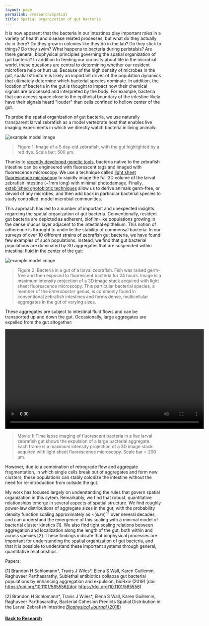 ```yaml
---
layout: page
permalink: /research/spatial
title: Spatial organization of gut bacteria
---
```


It is now apparent that the bacteria in our intestines play important roles in a variety of health and disease related processes, but what do they actually do in there? Do they grow in colonies like they do in the lab? Do they stick to things? Do they swim? What happens to bacteria during peristalsis? Are there general, biophysical principles governing the spatial organization of gut bacteria? In addition to feeding our curiosity about life in the microbial world, these questions are central to determining whether our resident microflora help or hurt us. Because of the high density of microbes in the gut, spatial structure is likely an important driver of the population dynamics that ultimately determine which bacterial species dominate. In addition, the location of bacteria in the gut is thought to impact how their chemical signals are processed and interpreted by the body. For example, bacteria that can access space close to the epithelial boundary of the intestine likely  have their signals heard "louder" than cells confined to hollow center of the gut. 


To probe the spatial organization of gut bacteria, we use naturally transparent larval zebrafish as a model vertebrate host that enables live imaging experiments in which we directly watch bacteria in living animals:

![example model image]({{site.baseurl}}/assets/zebrafish_image.png)

> Figure 1: Image of a 5 day-old zebrafish, with the gut highlighted by a red dye. Scale bar: 500 &mu;m.
> 


Thanks to [recently developed genetic tools](https://mbio.asm.org/content/9/5/e01877-18), bacteria native to the zebrafish intestine can be engineered with fluorescent tags and imaged with fluorescence microscopy. We use a technique called [light sheet fluorescence microscopy](https://www.sciencedirect.com/science/article/pii/S1369527417301376?via%3Dihub) to rapidly image the full 3D volume of the larval zebrafish intestine (~1mm long) with minimal photodamage. Finally, [established gnotobiotic techniques](https://www.sciencedirect.com/science/article/pii/S0091679X16301571?via%3Dihub) allow us to derive animals germ-free, or devoid of any microbes, and then add back in particular bacterial species to study controlled, model microbial communities.


This approach has led to a number of important and unexpected insights regarding the spatial organization of gut bacteria. Conventionally, resident gut bacteria are depicted as adherent, biofilm-like populations growing in the dense mucus layer adjacent to the intestinal epithelium. This notion of adherence is throught to underlie the stability of commensal bacteria. In our surveys of over 10 different strains of zebrafish gut bacteria, we have found few examples of such populations. Instead, we find that gut bacterial populations are dominated by 3D aggregates that are suspended within intestinal fluid in the center of the gut:

![example model image]({{site.baseurl}}/assets/ent_mip.jpg)
> Figure 2: Bacteria in a gut of a larval zebrafish. Fish was raised germ-free and then exposed to fluorescent bacteria for 24 hours. Image is a maximum intensity projection of a 3D image stack acquired with light sheet fluorescence microscopy. This particular bacterial species, a member of the *Enterobacter* genus, is commonly found in conventional zebrafish intestines and forms dense, multicellular aggregates in the gut of varying sizes.
> 

These aggregates are subject to intestinal fluid flows and can be transported up and down the gut. Occasionally, large aggregates are expelled from the gut altogether:

<video width="640" controls>
  <source src="{{site.baseurl}}/assets/ent_expulsion.mp4" type="video/mp4">
</video>

> Movie 1: Time lapse imaging of fluorescent bacteria in a live larval zebrafish gut shows the expulsion of a large bacterial aggregate. Each frame is a maximum intensity projection of a 3D image stack acquired with light sheet fluorescence microscopy. Scale bar = 200 &mu;m. 
 
However, due to a combination of retrograde flow and aggregate fragmentation, in which single cells break out of aggregates and form new clusters, these populations can stably colonize the intestine without the need for re-introduction from outside the gut. 

My work has focused largely on understanding the rules that govern spatial organization in this sytem. Remarkably, we find that robust, quantitative relationships emerge in several aspects of spatial structure. We find roughly power-law distributions of aggregate sizes in the gut, with the probability density function scaling approximately as ~(*size*)<sup>-2</sup> over several decades, and can understand the emergence of this scaling with a minimal model of bacterial cluster kinetics [1]. We also find  tight scaling relations between aggregation and localization along the length of the gut, both within and across species [2]. These findings indicate that biophysical processes are important for understanding the spatial organization of gut bacteria, and that it is possible to understand these important systems through general, quantitative relationships.

Papers:

[1] Brandon H Schlomann\*, Travis J Wiles\*, Elena S Wall, Karen Guillemin, Raghuveer Parthasarathy, Sublethal antibiotics collapse gut bacterial populations by enhancing aggregation and expulsion, bioRxiv (2019) [doi: https://doi.org/10.1101/565556](doi: https://doi.org/10.1101/565556)

[2] Brandon H Schlomann\*, Travis J Wiles\*, Elena S Wall, Karen Guillemin, Raghuveer Parthasarathy, Bacterial Cohesion Predicts Spatial Distribution in the Larval Zebrafish Intestine [*Biophysical Journal* (2018)](https://www.sciencedirect.com/science/article/pii/S0006349518311652)


#### [Back to Research]({{site.baseurl}}/research)





